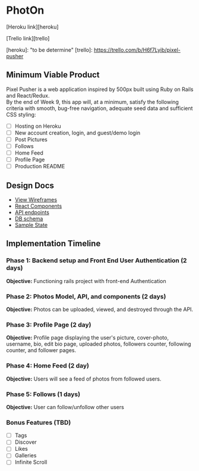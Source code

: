 # PhotOn

[Heroku link][heroku]

[Trello link][trello]

[heroku]: "to be determine"
[trello]: https://trello.com/b/H6f7Lyib/pixel-pusher

## Minimum Viable Product

Pixel Pusher is a web application inspired by 500px built using Ruby on Rails and React/Redux.  
By the end of Week 9, this app will, at a minimum, satisfy the
following criteria with smooth, bug-free navigation, adequate seed data and
sufficient CSS styling:

- [ ] Hosting on Heroku
- [ ] New account creation, login, and guest/demo login
- [ ] Post Pictures
- [ ] Follows
- [ ] Home Feed
- [ ] Profile Page
- [ ] Production README

## Design Docs
* [View Wireframes][wireframes]
* [React Components][components]
* [API endpoints][api-endpoints]
* [DB schema][schema]
* [Sample State][sample-state]

[wireframes]: ./wireframes
[components]: ./component-hierarchy.md
[sample-state]: ./sample-state.md
[api-endpoints]: ./api-endpoints.md
[schema]: ./schema.md

## Implementation Timeline

### Phase 1: Backend setup and Front End User Authentication (2 days)

**Objective:** Functioning rails project with front-end Authentication

### Phase 2: Photos Model, API, and components (2 days)

**Objective:** Photos can be uploaded, viewed, and destroyed through
the API.

### Phase 3: Profile Page (2 day)

**Objective:** Profile page displaying the user's picture, cover-photo,
username, bio, edit bio page, uploaded photos, followers counter, following counter, and follower pages.

### Phase 4: Home Feed (2 day)

**Objective:** Users will see a feed of photos from followed users.

### Phase 5: Follows (1 days)

**Objective:** User can follow/unfollow other users


### Bonus Features (TBD)
- [ ] Tags
- [ ] Discover
- [ ] Likes
- [ ] Galleries
- [ ] Infinite Scroll
